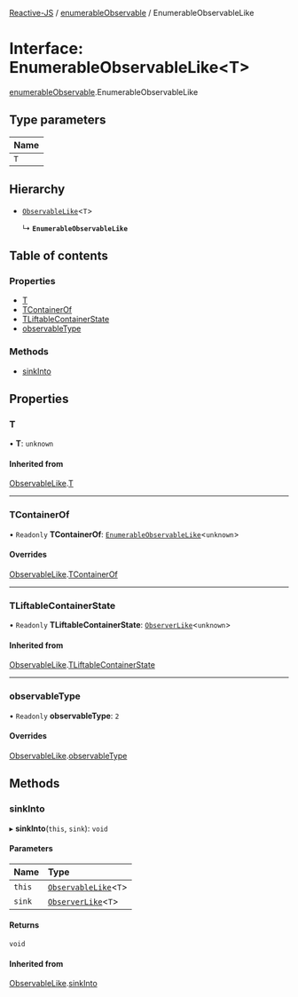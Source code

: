 [Reactive-JS](../README.md) / [enumerableObservable](../modules/enumerableObservable.md) / EnumerableObservableLike

# Interface: EnumerableObservableLike<T\>

[enumerableObservable](../modules/enumerableObservable.md).EnumerableObservableLike

## Type parameters

| Name |
| :------ |
| `T` |

## Hierarchy

- [`ObservableLike`](observable.ObservableLike.md)<`T`\>

  ↳ **`EnumerableObservableLike`**

## Table of contents

### Properties

- [T](enumerableObservable.EnumerableObservableLike.md#t)
- [TContainerOf](enumerableObservable.EnumerableObservableLike.md#tcontainerof)
- [TLiftableContainerState](enumerableObservable.EnumerableObservableLike.md#tliftablecontainerstate)
- [observableType](enumerableObservable.EnumerableObservableLike.md#observabletype)

### Methods

- [sinkInto](enumerableObservable.EnumerableObservableLike.md#sinkinto)

## Properties

### T

• **T**: `unknown`

#### Inherited from

[ObservableLike](observable.ObservableLike.md).[T](observable.ObservableLike.md#t)

___

### TContainerOf

• `Readonly` **TContainerOf**: [`EnumerableObservableLike`](enumerableObservable.EnumerableObservableLike.md)<`unknown`\>

#### Overrides

[ObservableLike](observable.ObservableLike.md).[TContainerOf](observable.ObservableLike.md#tcontainerof)

___

### TLiftableContainerState

• `Readonly` **TLiftableContainerState**: [`ObserverLike`](observer.ObserverLike.md)<`unknown`\>

#### Inherited from

[ObservableLike](observable.ObservableLike.md).[TLiftableContainerState](observable.ObservableLike.md#tliftablecontainerstate)

___

### observableType

• `Readonly` **observableType**: ``2``

#### Overrides

[ObservableLike](observable.ObservableLike.md).[observableType](observable.ObservableLike.md#observabletype)

## Methods

### sinkInto

▸ **sinkInto**(`this`, `sink`): `void`

#### Parameters

| Name | Type |
| :------ | :------ |
| `this` | [`ObservableLike`](observable.ObservableLike.md)<`T`\> |
| `sink` | [`ObserverLike`](observer.ObserverLike.md)<`T`\> |

#### Returns

`void`

#### Inherited from

[ObservableLike](observable.ObservableLike.md).[sinkInto](observable.ObservableLike.md#sinkinto)
